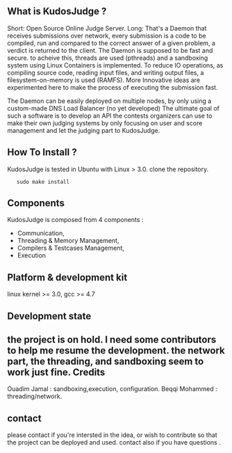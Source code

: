 
What is KudosJudge ?
--------------------------------
Short: Open Source Online Judge Server.
Long: That's a Daemon that receives submissions over network, every submission is a code to be compiled, run and compared to the correct answer of a given problem, a verdict is returned to the client.
The Daemon is supposed to be fast and secure. to acheive this, threads are used (pthreads) and a sandboxing system using Linux Containers is implemented. To reduce IO operations, as compiling source code, reading input files, and writing output files, a filesystem-on-memory is used (RAMFS). More Innovative ideas are experimented here to make the process of executing the submission fast.

The Daemon can be easily deployed on multiple nodes, by only using a custom-made DNS Load Balancer (no yet developed)
The ultimate goal of such a software is to develop an API the contests organizers can use to make their own judging systems by only focusing on user and score management and let the judging part to KudosJudge.

How To Install ?
------------------------------
KudosJudge is tested in Ubuntu with Linux > 3.0.
clone the repository.
```make
   sudo make install
```
Components
---------------------
KudosJudge is composed from 4 components : 
- Communication, 
- Threading & Memory Management,
- Compilers & Testcases Management,
- Execution


Platform & development kit
----------------------------
linux kernel >= 3.0, gcc >= 4.7

Development state
--------------------------
the project is on hold. I need some contributors to help me resume the development. 
the network part, the threading, and sandboxing seem to work just fine.
Credits 
----------------------------
Ouadim Jamal           : sandboxing,execution, configuration.
Beqqi Mohammed         : threading/network.

contact
------------------------------
please contact if you're intersted in the idea, or wish to contribute so that the project can be deployed and used. 
contact also if you have questions .
